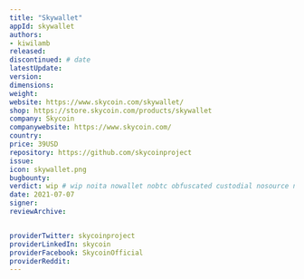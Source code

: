 ```yaml
---
title: "Skywallet"
appId: skywallet
authors:
- kiwilamb
released: 
discontinued: # date
latestUpdate:
version:
dimensions:
weight: 
website: https://www.skycoin.com/skywallet/
shop: https://store.skycoin.com/products/skywallet
company: Skycoin
companywebsite: https://www.skycoin.com/
country: 
price: 39USD
repository: https://github.com/skycoinproject
issue:
icon: skywallet.png
bugbounty:
verdict: wip # wip noita nowallet nobtc obfuscated custodial nosource nonverifiable reproducible bounty defunct
date: 2021-07-07
signer:
reviewArchive:


providerTwitter: skycoinproject
providerLinkedIn: skycoin
providerFacebook: SkycoinOfficial
providerReddit: 
---
```


